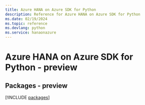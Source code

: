 ```yaml
---
title: Azure HANA on Azure SDK for Python
description: Reference for Azure HANA on Azure SDK for Python
ms.date: 02/19/2024
ms.topic: reference
ms.devlang: python
ms.service: hanaonazure
---
```

# Azure HANA on Azure SDK for Python - preview
## Packages - preview
[!INCLUDE [packages](hana-on-azure-index.md)]